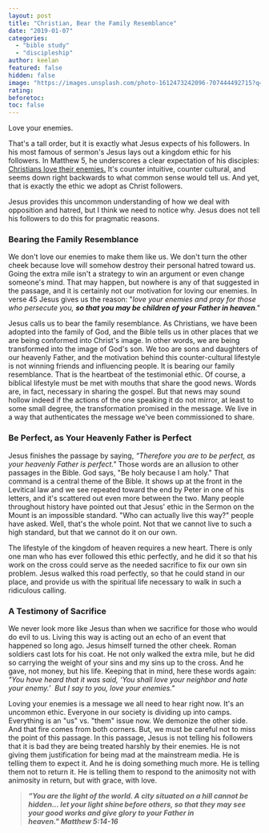 ```yaml
---
layout: post
title: "Christian, Bear the Family Resemblance"
date: "2019-01-07"
categories:
  - "bible study"
  - "discipleship"
author: keelan
featured: false
hidden: false
image: "https://images.unsplash.com/photo-1612473242096-707444492715?q=80&w=1931&auto=format&fit=crop&ixlib=rb-4.0.3&ixid=M3wxMjA3fDB8MHxwaG90by1wYWdlfHx8fGVufDB8fHx8fA%3D%3D"
rating:
beforetoc:
toc: false
---
```


Love your enemies.

That's a tall order, but it is exactly what Jesus expects of his followers. In his most famous of sermon's Jesus lays out a kingdom ethic for his followers. In Matthew 5, he underscores a clear expectation of his disciples: [Christians love their enemies.](https://blog.keelancook.com/2018/08/but-i-tell-you-love-your-enemies.html) It's counter intuitive, counter cultural, and seems down right backwards to what common sense would tell us. And yet, that is exactly the ethic we adopt as Christ followers.

Jesus provides this uncommon understanding of how we deal with opposition and hatred, but I think we need to notice why. Jesus does not tell his followers to do this for pragmatic reasons.

### Bearing the Family Resemblance

We don't love our enemies to make them like us. We don't turn the other cheek because love will somehow destroy their personal hatred toward us. Going the extra mile isn't a strategy to win an argument or even change someone's mind. That may happen, but nowhere is any of that suggested in the passage, and it is certainly not our motivation for loving our enemies. In verse 45 Jesus gives us the reason: "_love your enemies and pray for those who persecute you,_ **_so that you may be children of your Father in heaven_**_."_

Jesus calls us to bear the family resemblance. As Christians, we have been adopted into the family of God, and the Bible tells us in other places that we are being conformed into Christ's image. In other words, we are being transformed into the image of God's son. We too are sons and daughters of our heavenly Father, and the motivation behind this counter-cultural lifestyle is not winning friends and influencing people. It is bearing our family resemblance. That is the heartbeat of the testimonial ethic. Of course, a biblical lifestyle must be met with mouths that share the good news. Words are, in fact, necessary in sharing the gospel. But that news may sound hollow indeed if the actions of the one speaking it do not mirror, at least to some small degree, the transformation promised in the message. We live in a way that authenticates the message we've been commissioned to share.

### Be Perfect, as Your Heavenly Father is Perfect

Jesus finishes the passage by saying, _“Therefore ﻿you are to be perfect, as your heavenly Father is perfect."_ Those words are an allusion to other passages in the Bible. God says, "Be holy because I am holy." That command is a central theme of the Bible. It shows up at the front in the Levitical law and we see repeated toward the end by Peter in one of his letters, and it's scattered out even more between the two. Many people throughout history have pointed out that Jesus' ethic in the Sermon on the Mount is an impossible standard. "Who can actually live this way?" people have asked. Well, that's the whole point. Not that we cannot live to such a high standard, but that we cannot do it on our own.

The lifestyle of the kingdom of heaven requires a new heart. There is only one man who has ever followed this ethic perfectly, and he did it so that his work on the cross could serve as the needed sacrifice to fix our own sin problem. Jesus walked this road perfectly, so that he could stand in our place, and provide us with the spiritual life necessary to walk in such a ridiculous calling.

### A Testimony of Sacrifice

We never look more like Jesus than when we sacrifice for those who would do evil to us. Living this way is acting out an echo of an event that happened so long ago. Jesus himself turned the other cheek. Roman soldiers cast lots for his coat. He not only walked the extra mile, but he did so carrying the weight of your sins and my sins up to the cross. And he gave, not money, but his life. Keeping that in mind, here these words again: _"You have heard that it was said, ‘You shall love your neighbor and hate your enemy.’  But I say to you, love your enemies."_

Loving your enemies is a message we all need to hear right now. It's an uncommon ethic. Everyone in our society is dividing up into camps. Everything is an "us" vs. "them" issue now. We demonize the other side. And that fire comes from both corners. But, we must be careful not to miss the point of this passage. In this passage, Jesus is not telling his followers that it is bad they are being treated harshly by their enemies. He is not giving them justification for being mad at the mainstream media. He is telling them to expect it. And he is doing something much more. He is telling them not to return it. He is telling them to respond to the animosity not with animosity in return, but with grace, with love.

> **_“You are the light of the world. A city situated on a hill cannot be hidden... let your light shine before others, so that they may see your good works and give glory to your Father in heaven." Matthew 5:14-16_**
